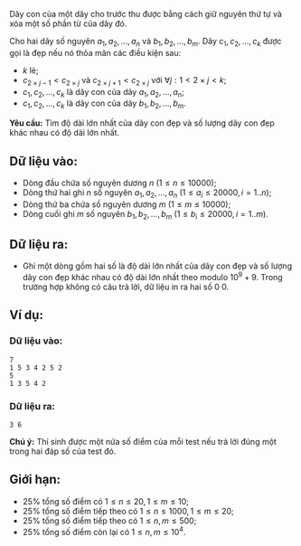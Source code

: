 <!--**<center>NGUỒN: ĐỀ THI CHỌN ĐỘI TUYỂN HSGQG NĂM 2018 - 2019 - HÀ NAM</center>**-->

Dãy con của một dãy cho trước thu được bằng cách giữ nguyên thứ tự và xóa một số phần từ của dãy đó.

Cho hai dãy số nguyên $a_1, a_2,…,a_n$ và $b_1, b_2,…,b_m$. Dãy $c_1, c_2,…,c_k$ được gọi là đẹp nếu nó thỏa mãn các điều kiện sau:
- $k$ lẻ;
- $c_{2×j-1}<c_{2×j}$ và $c_{2×j+1} < c_{2×j}$ với $∀j:1< 2×j < k$;
- $c_1, c_2,…,c_k$ là dãy con của dãy $a_1, a_2,…,a_n$;
- $c_1, c_2,…,c_k$ là dãy con của dãy $b_1, b_2,…,b_m$.

**Yêu cầu:** Tìm độ dài lớn nhất của dãy con đẹp và số lượng dãy con đẹp khác nhau có độ dài lớn nhất.

## Dữ liệu vào:
- Dòng đầu chứa số nguyên dương $n\ (1≤n≤10000)$;
- Dòng thứ hai ghi $n$ số nguyên $a_1,a_2,…,a_n\ (1≤a_i≤20000,i=1..n)$;
- Dòng thứ ba chứa số nguyên dương $m\ (1≤m≤10000)$;
- Dòng cuối ghi $m$ số nguyên $b_1,b_2,…,b_m\ (1≤b_i≤20000,i=1..m)$.

## Dữ liệu ra:
- Ghi một dòng gồm hai số là độ dài lớn nhất của dãy con đẹp và số lượng dãy con đẹp khác nhau có độ dài lớn nhất theo modulo $10^9+9$. Trong trường hợp không có câu trả lời, dữ liệu in ra hai số $0\ 0$.

## Ví dụ:
### Dữ liệu vào:
```
7
1 5 3 4 2 5 2
5
1 3 5 4 2
```

### Dữ liệu ra:
```
3 6
```

**Chú ý:** Thí sinh được một nửa số điểm của mỗi test nếu trả lời đúng một trong hai đáp số của test đó.

## Giới hạn:
- $25\%$ tổng số điểm có $1≤n≤20,1≤m≤10$;
- $25\%$ tổng số điểm tiếp theo có $1≤n≤1000,1≤m≤20$;
- $25\%$ tổng số điểm tiếp theo có $1≤n,m≤500$;
- $25\%$ tổng số điểm còn lại có $1≤n,m≤10^4$.